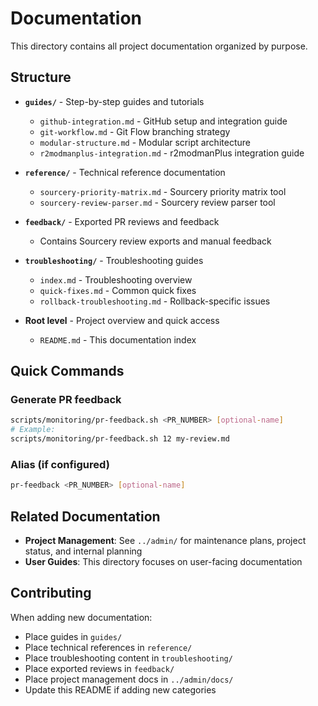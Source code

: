 # Documentation

This directory contains all project documentation organized by purpose.

## Structure

- **`guides/`** - Step-by-step guides and tutorials
  - `github-integration.md` - GitHub setup and integration guide
  - `git-workflow.md` - Git Flow branching strategy
  - `modular-structure.md` - Modular script architecture
  - `r2modmanplus-integration.md` - r2modmanPlus integration guide

- **`reference/`** - Technical reference documentation
  - `sourcery-priority-matrix.md` - Sourcery priority matrix tool
  - `sourcery-review-parser.md` - Sourcery review parser tool

- **`feedback/`** - Exported PR reviews and feedback
  - Contains Sourcery review exports and manual feedback

- **`troubleshooting/`** - Troubleshooting guides
  - `index.md` - Troubleshooting overview
  - `quick-fixes.md` - Common quick fixes
  - `rollback-troubleshooting.md` - Rollback-specific issues

- **Root level** - Project overview and quick access
  - `README.md` - This documentation index

## Quick Commands

### Generate PR feedback
```bash
scripts/monitoring/pr-feedback.sh <PR_NUMBER> [optional-name]
# Example:
scripts/monitoring/pr-feedback.sh 12 my-review.md
```

### Alias (if configured)
```bash
pr-feedback <PR_NUMBER> [optional-name]
```

## Related Documentation

- **Project Management**: See `../admin/` for maintenance plans, project status, and internal planning
- **User Guides**: This directory focuses on user-facing documentation

## Contributing

When adding new documentation:
- Place guides in `guides/`
- Place technical references in `reference/`
- Place troubleshooting content in `troubleshooting/`
- Place exported reviews in `feedback/`
- Place project management docs in `../admin/docs/`
- Update this README if adding new categories
